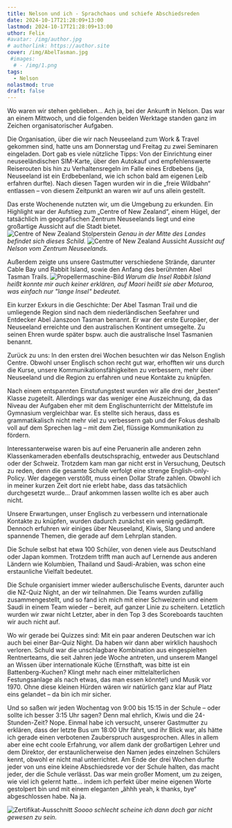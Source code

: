 ```yaml
---
title: Nelson und ich - Sprachchaos und schiefe Abschiedsreden
date: 2024-10-17T21:28:09+13:00
lastmod: 2024-10-17T21:28:09+13:00
uthor: Felix
#avatar: /img/author.jpg
# authorlink: https://author.site
cover: /img/AbelTasman.jpg
 #images:
  # - /img/1.png
tags:
  - Nelson
nolastmod: true
draft: false
---
```


Wo waren wir stehen geblieben... Ach ja, bei der Ankunft in Nelson. Das war an einem Mittwoch, und die folgenden beiden Werktage standen ganz im Zeichen organisatorischer Aufgaben.

<!--more-->
 Die Organisation, über die wir nach Neuseeland zum Work & Travel gekommen sind, hatte uns am Donnerstag und Freitag zu zwei Seminaren eingeladen. Dort gab es viele nützliche Tipps: Von der Einrichtung einer neuseeländischen SIM-Karte, über den Autokauf und empfehlenswerte Reiserouten bis hin zu Verhaltensregeln im Falle eines Erdbebens (ja, Neuseeland ist ein Erdbebenland, wie ich schon bald am eigenen Leib erfahren durfte). Nach diesen Tagen wurden wir in die „freie Wildbahn“ entlassen – von diesem Zeitpunkt an waren wir auf uns allein gestellt.

Das erste Wochenende nutzten wir, um die Umgebung zu erkunden. Ein Highlight war der Aufstieg zum „Centre of New Zealand“, einem Hügel, der tatsächlich im geografischen Zentrum Neuseelands liegt und eine großartige Aussicht auf die Stadt bietet. 
![Centre of New Zealand Stolperstein](/img/CoNZ2.jpg)
_Genau in der Mitte des Landes befindet sich dieses Schild._
![Centre of New Zealand Aussicht](/img/CoNZ1.jpg)
_Aussicht auf Nelson vom Zentrum Neuseelands._


Außerdem zeigte uns unsere Gastmutter verschiedene Strände, darunter Cable Bay und Rabbit Island, sowie den Anfang des berühmten Abel Tasman Trails.
![Propellermaschine-Bild](/img/RabbitIsland.jpg)
_Warum die Insel Rabbit Island heißt konnte mir auch keiner erklären, auf Maori heißt sie aber Moturoa, was einfach nur "lange Insel" bedeutet._


Ein kurzer Exkurs in die Geschichte: Der Abel Tasman Trail und die umliegende Region sind nach dem niederländischen Seefahrer und Entdecker Abel Janszoon Tasman benannt. Er war der erste Europäer, der Neuseeland erreichte und den australischen Kontinent umsegelte. Zu seinen Ehren wurde später bspw. auch die australische Insel Tasmanien benannt.

Zurück zu uns: In den ersten drei Wochen besuchten wir das Nelson English Centre. Obwohl unser Englisch schon recht gut war, erhofften wir uns durch die Kurse, unsere Kommunikationsfähigkeiten zu verbessern, mehr über Neuseeland und die Region zu erfahren und neue Kontakte zu knüpfen.

Nach einem entspannten Einstufungstest wurden wir alle drei der „besten“ Klasse zugeteilt. Allerdings war das weniger eine Auszeichnung, da das Niveau der Aufgaben eher mit dem Englischunterricht der Mittelstufe im Gymnasium vergleichbar war. Es stellte sich heraus, dass es grammatikalisch nicht mehr viel zu verbessern gab und der Fokus deshalb voll auf dem Sprechen lag – mit dem Ziel, flüssige Kommunikation zu fördern.

Interessanterweise waren bis auf eine Peruanerin alle anderen zehn Klassenkameraden ebenfalls deutschsprachig, entweder aus Deutschland oder der Schweiz. Trotzdem kam man gar nicht erst in Versuchung, Deutsch zu reden, denn die gesamte Schule verfolgt eine strenge English-only-Policy. Wer dagegen verstößt, muss einen Dollar Strafe zahlen. Obwohl ich in meiner kurzen Zeit dort nie erlebt habe, dass das tatsächlich durchgesetzt wurde... Drauf ankommen lassen wollte ich es aber auch nicht.

Unsere Erwartungen, unser Englisch zu verbessern und internationale Kontakte zu knüpfen, wurden dadurch zunächst ein wenig gedämpft. Dennoch erfuhren wir einiges über Neuseeland, Kiwis, Slang und andere spannende Themen, die gerade auf dem Lehrplan standen.

Die Schule selbst hat etwa 100 Schüler, von denen viele aus Deutschland oder Japan kommen. Trotzdem trifft man auch auf Lernende aus anderen Ländern wie Kolumbien, Thailand und Saudi-Arabien, was schon eine erstaunliche Vielfalt bedeutet.

Die Schule organisiert immer wieder außerschulische Events, darunter auch die NZ-Quiz Night, an der wir teilnahmen. Die Teams wurden zufällig zusammengestellt, und so fand ich mich mit einer Schweizerin und einem Saudi in einem Team wieder – bereit, auf ganzer Linie zu scheitern. Letztlich wurden wir zwar nicht Letzter, aber in den Top 3 des Scoreboards tauchten wir auch nicht auf.

Wo wir gerade bei Quizzes sind: Mit ein paar anderen Deutschen war ich auch bei einer Bar-Quiz Night. Da haben wir dann aber wirklich haushoch verloren. Schuld war die unschlagbare Kombination aus eingespielten Rentnerteams, die seit Jahren jede Woche antreten, und unserem Mangel an Wissen über internationale Küche (Ernsthaft, was bitte ist ein Battenberg-Kuchen? Klingt mehr nach einer mittelalterlichen Festungsanlage als nach etwas, das man essen könnte!) und Musik vor 1970. Ohne diese kleinen Hürden wären wir natürlich ganz klar auf Platz eins gelandet – da bin ich mir sicher.

Und so saßen wir jeden Wochentag von 9:00 bis 15:15 in der Schule – oder sollte ich besser 3:15 Uhr sagen? Denn mal ehrlich, Kiwis und die 24-Stunden-Zeit? Nope. Einmal habe ich versucht, unserer Gastmutter zu erklären, dass der letzte Bus um 18:00 Uhr fährt, und ihr Blick war, als hätte ich gerade einen verbotenen Zauberspruch ausgesprochen.
Alles in allem aber eine echt coole Erfahrung, vor allem dank der großartigen Lehrer und dem Direktor, der erstaunlicherweise den Namen jedes einzelnen Schülers kennt, obwohl er nicht mal unterrichtet.
Am Ende der drei Wochen durfte jeder von uns eine kleine Abschiedsrede vor der Schule halten, das macht jeder, der die Schule verlässt. Das war mein großer Moment, um zu zeigen, wie viel ich gelernt hatte… indem ich perfekt über meine eigenen Worte gestolpert bin und mit einem eleganten „ähhh yeah, k thanks, bye“ abgeschlossen habe. Na ja.


![Zertifikat-Ausschnitt](/img/Zertifikat.jpg)
_Soooo schlecht scheine ich dann doch gar nicht gewesen zu sein._